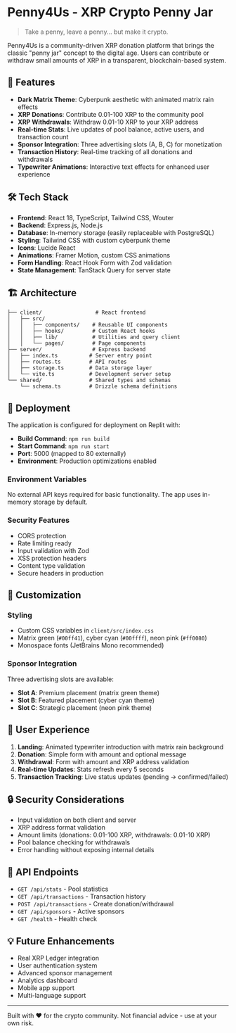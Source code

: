 # Penny4Us - XRP Crypto Penny Jar

> Take a penny, leave a penny... but make it crypto.

Penny4Us is a community-driven XRP donation platform that brings the classic "penny jar" concept to the digital age. Users can contribute or withdraw small amounts of XRP in a transparent, blockchain-based system.

## 🚀 Features

- **Dark Matrix Theme**: Cyberpunk aesthetic with animated matrix rain effects
- **XRP Donations**: Contribute 0.01-100 XRP to the community pool
- **XRP Withdrawals**: Withdraw 0.01-10 XRP to your XRP address
- **Real-time Stats**: Live updates of pool balance, active users, and transaction count
- **Sponsor Integration**: Three advertising slots (A, B, C) for monetization
- **Transaction History**: Real-time tracking of all donations and withdrawals
- **Typewriter Animations**: Interactive text effects for enhanced user experience

## 🛠 Tech Stack

- **Frontend**: React 18, TypeScript, Tailwind CSS, Wouter
- **Backend**: Express.js, Node.js
- **Database**: In-memory storage (easily replaceable with PostgreSQL)
- **Styling**: Tailwind CSS with custom cyberpunk theme
- **Icons**: Lucide React
- **Animations**: Framer Motion, custom CSS animations
- **Form Handling**: React Hook Form with Zod validation
- **State Management**: TanStack Query for server state

## 🏗 Architecture

```
├── client/                 # React frontend
│   ├── src/
│   │   ├── components/    # Reusable UI components
│   │   ├── hooks/         # Custom React hooks
│   │   ├── lib/           # Utilities and query client
│   │   └── pages/         # Page components
├── server/                # Express backend
│   ├── index.ts          # Server entry point
│   ├── routes.ts         # API routes
│   ├── storage.ts        # Data storage layer
│   └── vite.ts           # Development server setup
└── shared/               # Shared types and schemas
    └── schema.ts         # Drizzle schema definitions
```

## 🚀 Deployment

The application is configured for deployment on Replit with:

- **Build Command**: `npm run build`
- **Start Command**: `npm run start`
- **Port**: 5000 (mapped to 80 externally)
- **Environment**: Production optimizations enabled

### Environment Variables

No external API keys required for basic functionality. The app uses in-memory storage by default.

### Security Features

- CORS protection
- Rate limiting ready
- Input validation with Zod
- XSS protection headers
- Content type validation
- Secure headers in production

## 🎨 Customization

### Styling
- Custom CSS variables in `client/src/index.css`
- Matrix green (`#00ff41`), cyber cyan (`#00ffff`), neon pink (`#ff0080`)
- Monospace fonts (JetBrains Mono recommended)

### Sponsor Integration
Three advertising slots are available:
- **Slot A**: Premium placement (matrix green theme)
- **Slot B**: Featured placement (cyber cyan theme) 
- **Slot C**: Strategic placement (neon pink theme)

## 📱 User Experience

1. **Landing**: Animated typewriter introduction with matrix rain background
2. **Donation**: Simple form with amount and optional message
3. **Withdrawal**: Form with amount and XRP address validation
4. **Real-time Updates**: Stats refresh every 5 seconds
5. **Transaction Tracking**: Live status updates (pending → confirmed/failed)

## 🔒 Security Considerations

- Input validation on both client and server
- XRP address format validation
- Amount limits (donations: 0.01-100 XRP, withdrawals: 0.01-10 XRP)
- Pool balance checking for withdrawals
- Error handling without exposing internal details

## 🚦 API Endpoints

- `GET /api/stats` - Pool statistics
- `GET /api/transactions` - Transaction history
- `POST /api/transactions` - Create donation/withdrawal
- `GET /api/sponsors` - Active sponsors
- `GET /health` - Health check

## 💡 Future Enhancements

- Real XRP Ledger integration
- User authentication system
- Advanced sponsor management
- Analytics dashboard
- Mobile app support
- Multi-language support

---

Built with ❤️ for the crypto community. Not financial advice - use at your own risk.